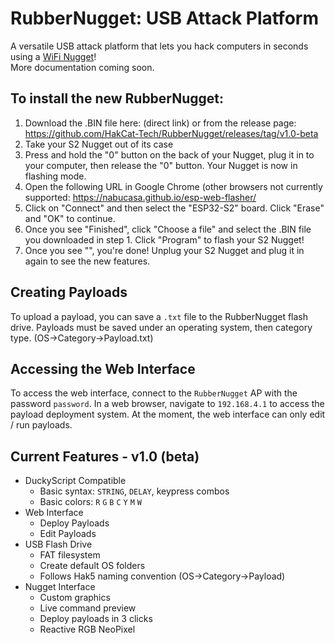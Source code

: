 # RubberNugget: USB Attack Platform
A versatile USB attack platform that lets you hack computers in seconds using a [WiFi Nugget](https://wifinugget.com)!  
More documentation coming soon.

## To install the new RubberNugget:
1.	Download the .BIN file here: (direct link) or from the release page: https://github.com/HakCat-Tech/RubberNugget/releases/tag/v1.0-beta
2.	Take your S2 Nugget out of its case
3.	Press and hold the "0" button on the back of your Nugget, plug it in to your computer, then release the "0" button. Your Nugget is now in flashing mode.
4.	Open the following URL in Google Chrome (other browsers not currently supported: https://nabucasa.github.io/esp-web-flasher/
5.	Click on "Connect" and then select the "ESP32-S2" board. Click "Erase" and "OK" to continue.
6.	Once you see "Finished", click "Choose a file" and select the .BIN file you downloaded in step 1. Click "Program" to flash your S2 Nugget!
7.	Once you see "", you're done! Unplug your S2 Nugget and plug it in again to see the new features. 


## Creating Payloads
To upload a payload, you can save a `.txt` file to the RubberNugget flash drive.  Payloads must be saved under an operating system, then category type. (OS->Category->Payload.txt)

## Accessing the Web Interface
To access the web interface, connect to the `RubberNugget` AP with the password `password`.  In a web browser, navigate to `192.168.4.1` to access the payload deployment system.  At the moment, the web interface can only edit / run payloads.

## Current Features - v1.0 (beta)

- DuckyScript Compatible
    - Basic syntax: `STRING`, `DELAY`, keypress combos
    - Basic colors: `R` `G` `B` `C` `Y` `M` `W`
- Web Interface 
    - Deploy Payloads
    - Edit Payloads
- USB Flash Drive
    - FAT filesystem
    - Create default OS folders
    - Follows Hak5 naming convention (OS->Category->Payload)
- Nugget Interface
    - Custom graphics
    - Live command preview
    - Deploy payloads in 3 clicks
    - Reactive RGB NeoPixel
